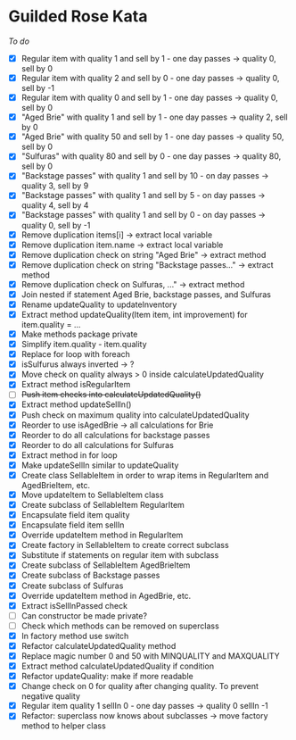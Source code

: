 # Guilded Rose Kata

*To do*
- [x] Regular item with quality 1 and sell by 1 - one day passes -> quality 0, sell by 0
- [x] Regular item with quality 2 and sell by 0 - one day passes -> quality 0, sell by -1
- [x] Regular item with quality 0 and sell by 1 - one day passes -> quality 0, sell by 0
- [x] "Aged Brie" with quality 1 and sell by 1 - one day passes -> quality 2, sell by 0
- [x] "Aged Brie" with quality 50 and sell by 1 - one day passes -> quality 50, sell by 0
- [x] "Sulfuras" with quality 80 and sell by 0 - one day passes -> quality 80, sell by 0
- [x] "Backstage passes" with quality 1 and sell by 10 - on day passes -> quality 3, sell by 9
- [x] "Backstage passes" with quality 1 and sell by 5 - on day passes -> quality 4, sell by 4
- [x] "Backstage passes" with quality 1 and sell by 0 - on day passes -> quality 0, sell by -1
- [x] Remove duplication items[i] -> extract local variable
- [x] Remove duplication item.name -> extract local variable
- [x] Remove duplication check on string "Aged Brie" -> extract method
- [x] Remove duplication check on string "Backstage passes..." -> extract method
- [x] Remove duplication check on Sulfuras, ..." -> extract method
- [x] Join nested if statement Aged Brie, backstage passes, and Sulfuras
- [x] Rename updateQuality to updateInventory
- [x] Extract method updateQuality(Item item, int improvement) for item.quality = ...
- [x] Make methods package private
- [x] Simplify item.quality - item.quality
- [x] Replace for loop with foreach
- [x] isSulfurus always inverted -> ?
- [x] Move check on quality always > 0 inside calculateUpdatedQuality
- [x] Extract method isRegularItem
- [ ] ~~Push item checks into calculateUpdatedQuality()~~
- [x] Extract method updateSellIn()
- [x] Push check on maximum quality into calculateUpdatedQuality
- [x] Reorder to use isAgedBrie -> all calculations for Brie
- [x] Reorder to do all calculations for backstage passes
- [x] Reorder to do all calculations for Sulfuras
- [x] Extract method in for loop
- [x] Make updateSellIn similar to updateQuality
- [x] Create class SellableItem in order to wrap items in RegularItem and AgedBrieItem, etc.
- [x] Move updateItem to SellableItem class
- [x] Create subclass of SellableItem RegularItem
- [x] Encapsulate field item quality
- [x] Encapsulate field item sellIn
- [x] Override updateItem method in RegularItem
- [x] Create factory in SellableItem to create correct subclass
- [x] Substitute if statements on regular item with subclass
- [x] Create subclass of SellableItem AgedBrieItem
- [x] Create subclass of Backstage passes
- [x] Create subclass of Sulfuras
- [x] Override updateItem method in AgedBrie, etc.
- [x] Extract isSellInPassed check
- [ ] Can constructor be made private?
- [ ] Check which methods can be removed on superclass
- [x] In factory method use switch
- [x] Refactor calculateUpdatedQuality method
- [x] Replace magic number 0 and 50 with MINQUALITY and MAXQUALITY
- [x] Extract method calculateUpdatedQuality if condition
- [x] Refactor updateQuality: make if more readable
- [x] Change check on 0 for quality after changing quality. To prevent negative quality
- [x] Regular item quality 1 sellIn 0 - one day passes -> quality 0 sellIn -1
- [x] Refactor: superclass now knows about subclasses -> move factory method to helper class